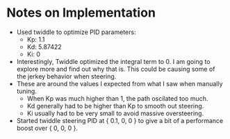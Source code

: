 # Notes on Implementation

- Used twiddle to optimize PID parameters:
  - Kp: 1.1
  - Kd: 5.87422
  - Ki: 0
- Interestingly, Twiddle optimized the integral term to 0. I am going to explore more and find out why that is. This could be causing some of the jerkey behavior when steering.
- These are around the values I expected from what I saw when manually tuning.
  - When Kp was much higher than 1, the path oscilated too much.
  - Kd generally had to be higher than Kp to smooth out steering.
  - Ki usually had to be very small to avoid massive oversteering.
- Started twiddle steering PID at { 0.1, 0, 0 } to give a bit of a performance boost over { 0, 0, 0 }.

